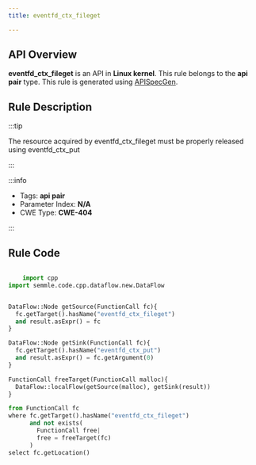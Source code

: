 ```yaml
---
title: eventfd_ctx_fileget

---
```



## API Overview
**eventfd_ctx_fileget** is an API in **Linux kernel**. This rule belongs to the **api pair** type. This rule is generated using [APISpecGen](../../tools/APISpecGen).
## Rule Description

:::tip

The resource acquired by eventfd_ctx_fileget must be properly released using eventfd_ctx_put

:::

:::info

- Tags: **api pair**
- Parameter Index: **N/A**
- CWE Type: **CWE-404**

:::

## Rule Code
```python

    import cpp
import semmle.code.cpp.dataflow.new.DataFlow


DataFlow::Node getSource(FunctionCall fc){
  fc.getTarget().hasName("eventfd_ctx_fileget")
  and result.asExpr() = fc
}

DataFlow::Node getSink(FunctionCall fc){
  fc.getTarget().hasName("eventfd_ctx_put")
  and result.asExpr() = fc.getArgument(0)
}

FunctionCall freeTarget(FunctionCall malloc){
  DataFlow::localFlow(getSource(malloc), getSink(result))
}

from FunctionCall fc
where fc.getTarget().hasName("eventfd_ctx_fileget")
      and not exists(
        FunctionCall free| 
        free = freeTarget(fc)
      )
select fc.getLocation()

    
```